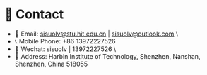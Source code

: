 # 📮 Contact
- 📧  Email: sisuolv@stu.hit.edu.cn | sisuolv@outlook.com  \\
- 📞  Mobile Phone: +86 13972227526
- 💬  Wechat: sisuolv | 13972227526  \\
- 📍   Address: Harbin Institute of Technology, Shenzhen, Nanshan, Shenzhen, China 518055

